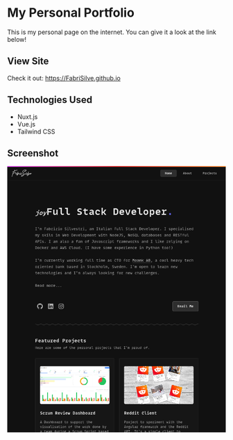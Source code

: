 
# My Personal Portfolio
This is my personal page on the internet. You can give it a look at the link below!

## View Site
Check it out: https://FabriSilve.github.io

## Technologies Used
- Nuxt.js
- Vue.js
- Tailwind CSS

## Screenshot

![Hero](./assets/portfoliopreview.png)

